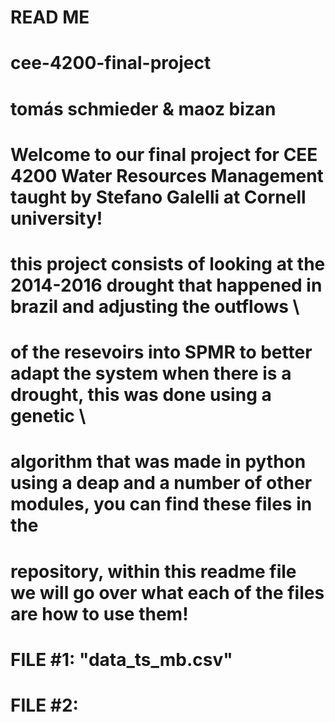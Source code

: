 # READ ME
# cee-4200-final-project
# tomás schmieder & maoz bizan

# Welcome to our final project for CEE 4200 Water Resources Management taught by Stefano Galelli at Cornell university!

#   this project consists of looking at the 2014-2016 drought that happened in brazil and adjusting the outflows \
#   of the resevoirs into SPMR to better adapt the system when there is a drought, this was done using a genetic \
#   algorithm that was made in python using a deap and a number of other modules, you can find these files in the 
#   repository, within this readme file we will go over what each of the files are how to use them!

# FILE #1: "data_ts_mb.csv"

# FILE #2:
